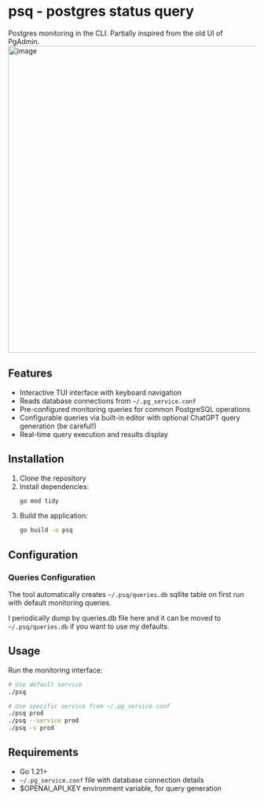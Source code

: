 # psq - postgres status query

Postgres monitoring in the CLI. Partially inspired from the old UI of PgAdmin.
<img width="1392" height="624" alt="image" src="https://github.com/user-attachments/assets/ccdc9449-f19c-4de2-a79f-1fa08962a866" />

## Features

- Interactive TUI interface with keyboard navigation
- Reads database connections from `~/.pg_service.conf`
- Pre-configured monitoring queries for common PostgreSQL operations
- Configurable queries via built-in editor with optional ChatGPT query generation (be careful!)
- Real-time query execution and results display

## Installation

1. Clone the repository
2. Install dependencies:
   ```bash
   go mod tidy
   ```
3. Build the application:
   ```bash
   go build -o psq
   ```

## Configuration

### Queries Configuration

The tool automatically creates `~/.psq/queries.db` sqllite table on first run with default monitoring queries.

I periodically dump by queries.db file here and it can be moved to `~/.psq/queries.db` if you want to use my defaults.

## Usage

Run the monitoring interface:

```bash
# Use default service
./psq

# Use specific service from ~/.pg_service.conf
./psq prod
./psq --service prod
./psq -s prod
```

## Requirements

- Go 1.21+
- `~/.pg_service.conf` file with database connection details
- $OPENAI_API_KEY environment variable, for query generation
